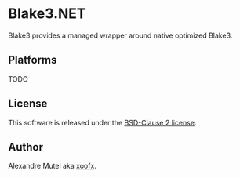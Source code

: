 # Blake3.NET

Blake3 provides a managed wrapper around native optimized Blake3.

## Platforms

TODO

## License

This software is released under the [BSD-Clause 2 license](https://opensource.org/licenses/BSD-2-Clause). 

## Author

Alexandre Mutel aka [xoofx](http://xoofx.com).

